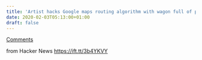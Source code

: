```yaml
---
title: 'Artist hacks Google maps routing algorithm with wagon full of phones'
date: 2020-02-03T05:13:00+01:00
draft: false
---
```


[Comments](https://news.ycombinator.com/item?id=22221065)  
  
from Hacker News https://ift.tt/3b4YKVY